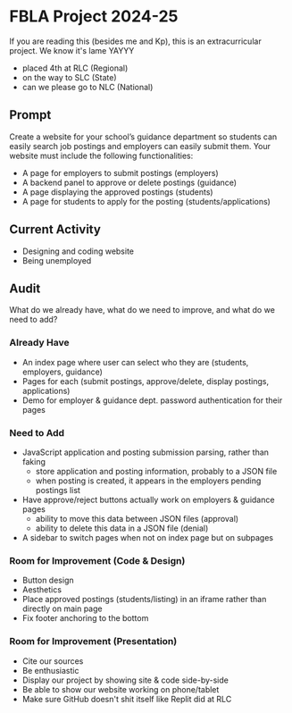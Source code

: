# FBLA Project 2024-25
If you are reading this (besides me and Kp), this is an extracurricular project. We know it's lame YAYYY
- placed 4th at RLC (Regional)
- on the way to SLC (State)
- can we please go to NLC (National)
## Prompt
Create a website for your school’s guidance department so students can easily search job postings and employers can easily submit them.
Your website must include the following functionalities:
- A page for employers to submit postings (employers)
- A backend panel to approve or delete postings (guidance)
- A page displaying the approved postings (students)
- A page for students to apply for the posting (students/applications)
## Current Activity
- Designing and coding website
- Being unemployed
## Audit
What do we already have, what do we need to improve, and what do we need to add?
### Already Have
- An index page where user can select who they are (students, employers, guidance)
- Pages for each (submit postings, approve/delete, display postings, applications)
- Demo for employer & guidance dept. password authentication for their pages
### Need to Add
- JavaScript application and posting submission parsing, rather than faking
  - store application and posting information, probably to a JSON file
  - when posting is created, it appears in the employers pending postings list
- Have approve/reject buttons actually work on employers & guidance pages
  - ability to move this data between JSON files (approval)
  - ability to delete this data in a JSON file (denial)
- A sidebar to switch pages when not on index page but on subpages
### Room for Improvement (Code & Design)
- Button design
- Aesthetics
- Place approved postings (students/listing) in an iframe rather than directly on main page
- Fix footer anchoring to the bottom
### Room for Improvement (Presentation)
- Cite our sources
- Be enthusiastic
- Display our project by showing site & code side-by-side
- Be able to show our website working on phone/tablet
- Make sure GitHub doesn't shit itself like Replit did at RLC